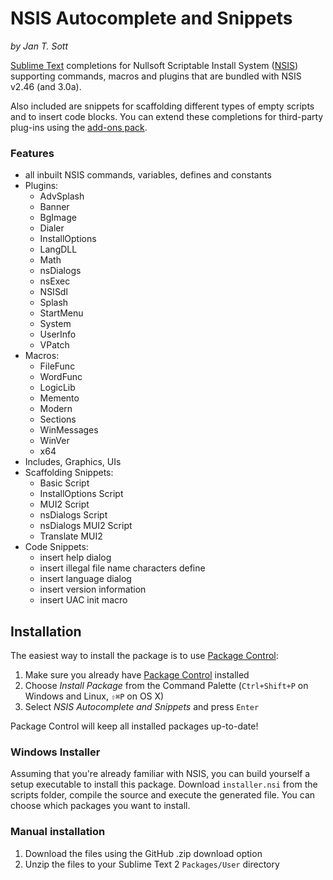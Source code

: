 # NSIS Autocomplete and Snippets
*by Jan T. Sott*

[Sublime Text](http://www.sublimetext.com/) completions for Nullsoft Scriptable Install System ([NSIS](http://nsis.sourceforge.net)) supporting commands, macros and plugins that are bundled with NSIS v2.46 (and 3.0a).

Also included are snippets for scaffolding different types of empty scripts and to insert code blocks. You can extend these completions for third-party plug-ins using the [add-ons pack](https://github.com/idleberg/NSIS-Sublime-Text-Addons).

### Features
* all inbuilt NSIS commands, variables, defines and constants
* Plugins:
    * AdvSplash
    * Banner
    * BgImage
    * Dialer
    * InstallOptions
    * LangDLL
    * Math
    * nsDialogs
    * nsExec
    * NSISdl
    * Splash
    * StartMenu
    * System
    * UserInfo
    * VPatch
* Macros:
    * FileFunc
    * WordFunc
    * LogicLib
    * Memento
    * Modern
    * Sections
    * WinMessages
    * WinVer
    * x64
* Includes, Graphics, UIs
* Scaffolding Snippets:
    * Basic Script
    * InstallOptions Script
    * MUI2 Script
    * nsDialogs Script
    * nsDialogs MUI2 Script
    * Translate MUI2
* Code Snippets:
    * insert help dialog
    * insert illegal file name characters define
    * insert language dialog
    * insert version information
    * insert UAC init macro

## Installation

The easiest way to install the package is to use [Package Control](http://wbond.net/sublime_packages/package_control):

1. Make sure you already have [Package Control](http://wbond.net/sublime_packages/package_control) installed
2. Choose *Install Package* from the Command Palette (`Ctrl+Shift+P` on Windows and Linux, `⇧⌘P` on OS X)
3. Select *NSIS Autocomplete and Snippets* and press `Enter`

Package Control will keep all installed packages up-to-date!

### Windows Installer
Assuming that you're already familiar with NSIS, you can build yourself a setup executable to install this package. Download `installer.nsi` from the scripts folder, compile the source and execute the generated file. You can choose which packages you want to install.

### Manual installation

1. Download the files using the GitHub .zip download option
2. Unzip the files to your Sublime Text 2 `Packages/User` directory